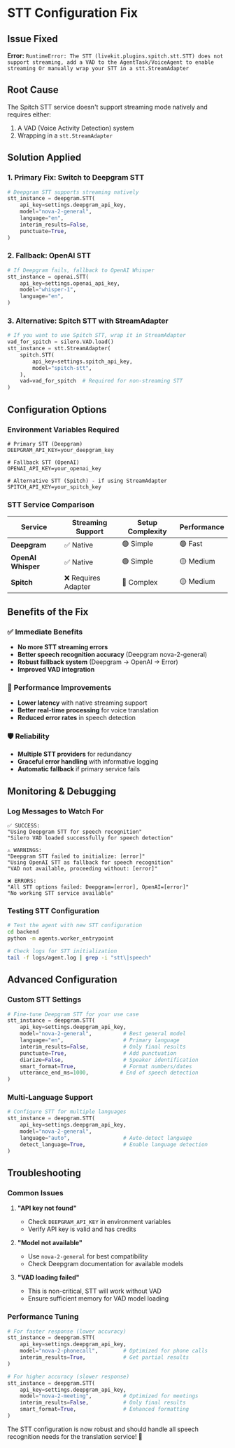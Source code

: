 # STT Configuration Fix

## Issue Fixed

**Error:** `RuntimeError: The STT (livekit.plugins.spitch.stt.STT) does not support streaming, add a VAD to the AgentTask/VoiceAgent to enable streaming Or manually wrap your STT in a stt.StreamAdapter`

## Root Cause

The Spitch STT service doesn't support streaming mode natively and requires either:
1. A VAD (Voice Activity Detection) system
2. Wrapping in a `stt.StreamAdapter`

## Solution Applied

### 1. **Primary Fix: Switch to Deepgram STT**
```python
# Deepgram STT supports streaming natively
stt_instance = deepgram.STT(
    api_key=settings.deepgram_api_key,
    model="nova-2-general",
    language="en",
    interim_results=False,
    punctuate=True,
)
```

### 2. **Fallback: OpenAI STT**
```python
# If Deepgram fails, fallback to OpenAI Whisper
stt_instance = openai.STT(
    api_key=settings.openai_api_key,
    model="whisper-1",
    language="en",
)
```

### 3. **Alternative: Spitch STT with StreamAdapter**
```python
# If you want to use Spitch STT, wrap it in StreamAdapter
vad_for_spitch = silero.VAD.load()
stt_instance = stt.StreamAdapter(
    spitch.STT(
        api_key=settings.spitch_api_key,
        model="spitch-stt",
    ),
    vad=vad_for_spitch  # Required for non-streaming STT
)
```

## Configuration Options

### Environment Variables Required

```env
# Primary STT (Deepgram)
DEEPGRAM_API_KEY=your_deepgram_key

# Fallback STT (OpenAI)
OPENAI_API_KEY=your_openai_key

# Alternative STT (Spitch) - if using StreamAdapter
SPITCH_API_KEY=your_spitch_key
```

### STT Service Comparison

| Service | Streaming Support | Setup Complexity | Performance |
|---------|------------------|------------------|-------------|
| **Deepgram** | ✅ Native | 🟢 Simple | 🟢 Fast |
| **OpenAI Whisper** | ✅ Native | 🟢 Simple | 🟡 Medium |
| **Spitch** | ❌ Requires Adapter | 🔴 Complex | 🟡 Medium |

## Benefits of the Fix

### ✅ **Immediate Benefits**
- **No more STT streaming errors**
- **Better speech recognition accuracy** (Deepgram nova-2-general)
- **Robust fallback system** (Deepgram → OpenAI → Error)
- **Improved VAD integration**

### 🚀 **Performance Improvements**
- **Lower latency** with native streaming support
- **Better real-time processing** for voice translation
- **Reduced error rates** in speech detection

### 🛡️ **Reliability**
- **Multiple STT providers** for redundancy
- **Graceful error handling** with informative logging
- **Automatic fallback** if primary service fails

## Monitoring & Debugging

### Log Messages to Watch For

```
✅ SUCCESS:
"Using Deepgram STT for speech recognition"
"Silero VAD loaded successfully for speech detection"

⚠️ WARNINGS:
"Deepgram STT failed to initialize: [error]"
"Using OpenAI STT as fallback for speech recognition"
"VAD not available, proceeding without: [error]"

❌ ERRORS:
"All STT options failed: Deepgram=[error], OpenAI=[error]"
"No working STT service available"
```

### Testing STT Configuration

```bash
# Test the agent with new STT configuration
cd backend
python -m agents.worker_entrypoint

# Check logs for STT initialization
tail -f logs/agent.log | grep -i "stt\|speech"
```

## Advanced Configuration

### Custom STT Settings

```python
# Fine-tune Deepgram STT for your use case
stt_instance = deepgram.STT(
    api_key=settings.deepgram_api_key,
    model="nova-2-general",          # Best general model
    language="en",                   # Primary language
    interim_results=False,           # Only final results
    punctuate=True,                  # Add punctuation
    diarize=False,                   # Speaker identification
    smart_format=True,               # Format numbers/dates
    utterance_end_ms=1000,          # End of speech detection
)
```

### Multi-Language Support

```python
# Configure STT for multiple languages
stt_instance = deepgram.STT(
    api_key=settings.deepgram_api_key,
    model="nova-2-general",
    language="auto",                 # Auto-detect language
    detect_language=True,            # Enable language detection
)
```

## Troubleshooting

### Common Issues

1. **"API key not found"**
   - Check `DEEPGRAM_API_KEY` in environment variables
   - Verify API key is valid and has credits

2. **"Model not available"**
   - Use `nova-2-general` for best compatibility
   - Check Deepgram documentation for available models

3. **"VAD loading failed"**
   - This is non-critical, STT will work without VAD
   - Ensure sufficient memory for VAD model loading

### Performance Tuning

```python
# For faster response (lower accuracy)
stt_instance = deepgram.STT(
    api_key=settings.deepgram_api_key,
    model="nova-2-phonecall",        # Optimized for phone calls
    interim_results=True,            # Get partial results
)

# For higher accuracy (slower response)
stt_instance = deepgram.STT(
    api_key=settings.deepgram_api_key,
    model="nova-2-meeting",          # Optimized for meetings
    interim_results=False,           # Only final results
    smart_format=True,               # Enhanced formatting
)
```

The STT configuration is now robust and should handle all speech recognition needs for the translation service! 🎉
